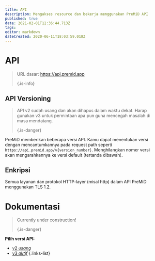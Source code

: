 ```yaml
---
title: API
description: Mengakses resource dan bekerja menggunakan PreMiD API
published: true
date: 2021-02-01T12:36:44.713Z
tags:
editor: markdown
dateCreated: 2020-06-11T18:03:59.010Z
---
```


# API

> URL dasar: https://api.premid.app 
> 
> {.is-info}

## API Versioning
> API v2 sudah usang dan akan dihapus dalam waktu dekat. Harap gunakan v3 untuk permintaan apa pun guna mencegah masalah di masa mendatang. 
> 
> {.is-danger}

PreMiD memberikan beberapa versi API. Kamu dapat menentukan versi dengan mencantumkannya pada request path seperti `https://api.premid.app/v{version_number}`. Menghilangkan nomer versi akan mengarahkannya ke versi default (tertanda dibawah).

## Enkripsi

Semua layanan dan protokol HTTP-layer (misal http) dalam API PreMiD menggunakan TLS 1.2.

# Dokumentasi
> Currently under construction! 
> 
> {.is-danger}

**Pilih versi API:**
- [v2 *usang*](/dev/api/v2)
- [v3 *aktif*](/dev/api/v3)
{.links-list}